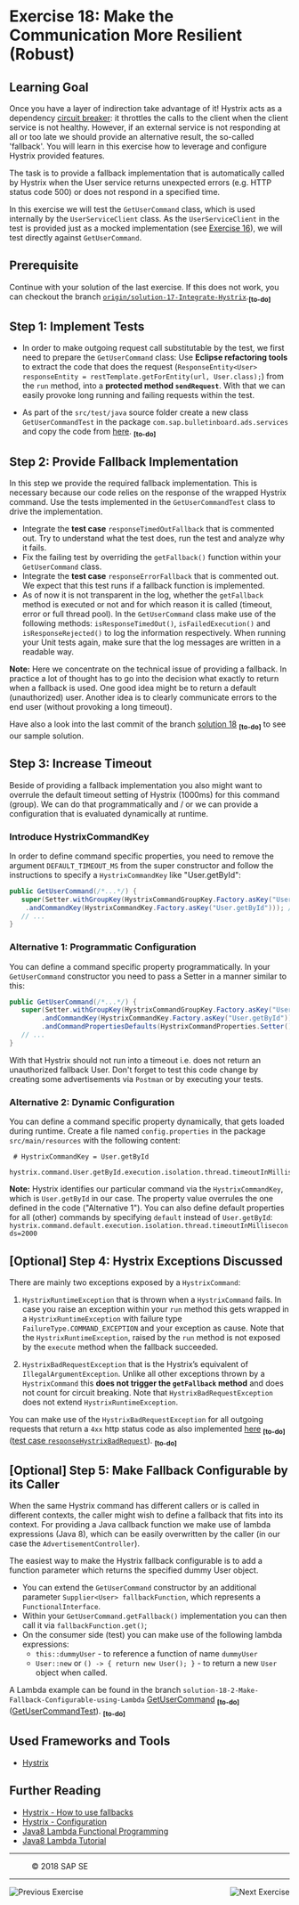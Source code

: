 Exercise 18: Make the Communication More Resilient (Robust)
===========================================================

## Learning Goal

Once you have a layer of indirection take advantage of it! Hystrix acts as a dependency [circuit breaker](http://martinfowler.com/bliki/CircuitBreaker.html): it throttles the calls to the client when the client service is not healthy. However, if an external service is not responding at all or too late we should provide an alternative result, the so-called 'fallback'. You will learn in this exercise how to leverage and configure Hystrix provided features.

The task is to provide a fallback implementation that is automatically called by Hystrix when the User service returns unexpected errors (e.g. HTTP status code 500) or does not respond in a specified time.

In this exercise we will test the `GetUserCommand` class, which is used internally by the `UserServiceClient` class.
As the `UserServiceClient` in the test is provided just as a mocked implementation (see [Exercise 16](Exercise_16_Call_UserService.md)), we will test directly against `GetUserCommand`.

## Prerequisite
Continue with your solution of the last exercise. If this does not work, you can checkout the branch [`origin/solution-17-Integrate-Hystrix`](https://github.wdf.sap.corp/cc-java/cc-bulletinboard-ads-spring-webmvc/tree/solution-17-Integrate-Hystrix).<sub><b>[to-do]</b></sub>

## Step 1: Implement Tests
- In order to make outgoing request call substitutable by the test, we first need to prepare the `GetUserCommand` class: Use **Eclipse refactoring tools** to extract the code that does the request (`ResponseEntity<User> responseEntity = restTemplate.getForEntity(url, User.class);`) from the `run` method, into a **protected method `sendRequest`**. With that we can easily provoke long running and failing requests within the test.

- As part of the `src/test/java` source folder create a new class `GetUserCommandTest` in the package `com.sap.bulletinboard.ads.services` and copy the code from [here](https://github.wdf.sap.corp/raw/cc-java/cc-bulletinboard-ads-spring-webmvc/exercise-18-Make-Communication-Resilient/src/test/java/com/sap/bulletinboard/ads/services/GetUserCommandTest.java).
<sub><b>[to-do]</b></sub>

## Step 2: Provide Fallback Implementation
In this step we provide the required fallback implementation. This is necessary because our code relies on the response of the wrapped Hystrix command. Use the tests implemented in the `GetUserCommandTest` class to drive the implementation.

- Integrate the **test case** `responseTimedOutFallback` that is commented out. Try to understand what the test does, run the test and analyze why it fails. 
- Fix the failing test by overriding the `getFallback()` function within your `GetUserCommand` class. 
- Integrate the **test case** `responseErrorFallback` that is commented out. We expect that this test runs if a fallback function is implemented.
- As of now it is not transparent in the log, whether the `getFallback` method is executed or not and for which reason it is called (timeout, error or full thread pool). In the `GetUserCommand` class make use of the following methods: `isResponseTimedOut()`, `isFailedExecution()` and `isResponseRejected()` to log the information respectively. When running your Unit tests again, make sure that the log messages are written in a readable way.

**Note:** Here we concentrate on the technical issue of providing a fallback. In practice a lot of thought has to go into the decision what exactly to return when a fallback is used. One good idea might be to return a default (unauthorized) user. Another idea is to clearly communicate errors to the end user (without provoking a long timeout).

Have also a look into the last commit of the branch [solution 18](https://github.wdf.sap.corp/cc-java/cc-bulletinboard-ads-spring-webmvc/tree/solution-18-Make-Communication-Resilient)
<sub><b>[to-do]</b></sub> to see our sample solution.

## Step 3: Increase Timeout
Beside of providing a fallback implementation you also might want to overrule the default timeout setting of Hystrix (1000ms) for this command (group). We can do that programmatically and / or we can provide a configuration that is evaluated dynamically at runtime.

### Introduce HystrixCommandKey
In order to define command specific properties, you need to remove the argument `DEFAULT_TIMEOUT_MS` from the super constructor and follow the instructions to specify a `HystrixCommandKey` like "User.getById":
```java
public GetUserCommand(/*...*/) {
   super(Setter.withGroupKey(HystrixCommandGroupKey.Factory.asKey("User"))
	.andCommandKey(HystrixCommandKey.Factory.asKey("User.getById"))); //<-- new
   // ...
}
```

### Alternative 1: Programmatic Configuration
You can define a command specific property programmatically. In your `GetUserCommand` constructor you need to pass a Setter in a manner similar to this:
```java
public GetUserCommand(/*...*/) {
   super(Setter.withGroupKey(HystrixCommandGroupKey.Factory.asKey("User"))
        .andCommandKey(HystrixCommandKey.Factory.asKey("User.getById"))
        .andCommandPropertiesDefaults(HystrixCommandProperties.Setter().withExecutionTimeoutInMilliseconds(1500))); //<-- new
   // ...
}
```
With that Hystrix should not run into a timeout i.e. does not return an unauthorized fallback User. Don't forget to test this code change by creating some advertisements via `Postman` or by executing your tests.

### Alternative 2: Dynamic Configuration
You can define a command specific property dynamically, that gets loaded during runtime. Create a file named `config.properties` in the package `src/main/resources` with the following content:

```
 # HystrixCommandKey = User.getById
 hystrix.command.User.getById.execution.isolation.thread.timeoutInMilliseconds=2000
```

**Note:** Hystrix identifies our particular command via the `HystrixCommandKey`, which is `User.getById` in our case. The property value overrules the one defined in the code ("Alternative 1").
You can also define default properties for all (other) commands by specifying `default` instead of `User.getById`: `hystrix.command.default.execution.isolation.thread.timeoutInMilliseconds=2000`

## [Optional] Step 4: Hystrix Exceptions Discussed
There are mainly two exceptions exposed by a `HystrixCommand`:

1. `HystrixRuntimeException` that is thrown when a `HystrixCommand` fails. In case you raise an exception within your `run` method this gets wrapped in a `HystrixRuntimeException` with failure type `FailureType.COMMAND_EXCEPTION` and your exception as cause. Note that the `HystrixRuntimeException`, raised by the `run` method is not exposed by the `execute` method when the fallback succeeded.

2. `HystrixBadRequestException` that is the Hystrix’s equivalent of `IllegalArgumentException`. Unlike all other exceptions thrown by a `HystrixCommand` this **does not trigger the `getFallback` method** and does not count for circuit breaking. Note that `HystrixBadRequestException` does not extend `HystrixRuntimeException`.

You can make use of the `HystrixBadRequestException` for all outgoing requests that return a `4xx` http status code as also implemented [here](https://github.wdf.sap.corp/cc-java/cc-bulletinboard-ads-spring-webmvc/blob/solution-18-Make-Communication-Resilient/src/main/java/com/sap/bulletinboard/ads/services/GetUserCommand.java) 
<sub><b>[to-do]</b></sub> ([test case `responseHystrixBadRequest`](https://github.wdf.sap.corp/cc-java/cc-bulletinboard-ads-spring-webmvc/blob/solution-18-Make-Communication-Resilient/src/test/java/com/sap/bulletinboard/ads/services/GetUserCommandTest.java)). 
<sub><b>[to-do]</b></sub>

## [Optional] Step 5: Make Fallback Configurable by its Caller
When the same Hystrix command has different callers or is called in different contexts, the caller might wish to define a fallback that fits into its context. For providing a Java callback function we make use of lambda expressions (Java 8), which can be easily overwritten by the caller (in our case the `AdvertisementController`).

The easiest way to make the Hystrix fallback configurable is to add a function parameter which returns the specified dummy User object.
- You can extend the `GetUserCommand` constructor by an additional parameter `Supplier<User> fallbackFunction`, which represents a `FunctionalInterface`.
- Within your `GetUserCommand.getFallback()` implementation you can then call it via `fallbackFunction.get()`;
- On the consumer side (test)  you can make use of the following lambda expressions:
  - `this::dummyUser` - to reference a function of name `dummyUser`
  - `User::new` or `() -> { return new User(); }` - to return a new `User` object when called.

A Lambda example can be found in the branch `solution-18-2-Make-Fallback-Configurable-using-Lambda` [GetUserCommand](https://github.wdf.sap.corp/cc-java/cc-bulletinboard-ads-spring-webmvc/blob/solution-18-2-Make-Fallback-Configurable-using-Lambda/src/main/java/com/sap/bulletinboard/ads/services/GetUserCommand.java) 
<sub><b>[to-do]</b></sub> ([GetUserCommandTest](https://github.wdf.sap.corp/cc-java/cc-bulletinboard-ads-spring-webmvc/blob/solution-18-2-Make-Fallback-Configurable-using-Lambda/src/test/java/com/sap/bulletinboard/ads/services/GetUserCommandTest.java)). 
<sub><b>[to-do]</b></sub>

  
## Used Frameworks and Tools
- [Hystrix](https://github.com/Netflix/Hystrix)

## Further Reading
- [Hystrix - How to use fallbacks](https://github.com/Netflix/Hystrix/wiki/How-To-Use#Fallback)
- [Hystrix - Configuration](https://github.com/Netflix/Hystrix/wiki/Configuration)
- [Java8 Lambda Functional Programming](http://www.studytrails.com/java/java8/Java8_Lambdas_FunctionalProgramming.jsp) 
- [Java8 Lambda Tutorial](http://tutorials.jenkov.com/java/lambda-expressions.html)

***
<dl>
  <dd>
  <div class="footer">&copy; 2018 SAP SE</div>
  </dd>
</dl>
<hr>
<a href="Exercise_17_Introduce_Hystrix.md">
  <img align="left" alt="Previous Exercise">
</a>
<a href="Exercise_19_Transfer_CorrelationID.md">
  <img align="right" alt="Next Exercise">
</a>
